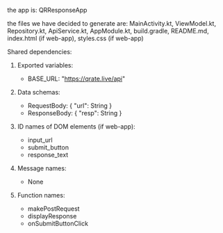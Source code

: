 the app is: QRResponseApp

the files we have decided to generate are: MainActivity.kt, ViewModel.kt, Repository.kt, ApiService.kt, AppModule.kt, build.gradle, README.md, index.html (if web-app), styles.css (if web-app)

Shared dependencies:

1. Exported variables:
   - BASE_URL: "https://qrate.live/api"

2. Data schemas:
   - RequestBody: { "url": String }
   - ResponseBody: { "resp": String }

3. ID names of DOM elements (if web-app):
   - input_url
   - submit_button
   - response_text

4. Message names:
   - None

5. Function names:
   - makePostRequest
   - displayResponse
   - onSubmitButtonClick
